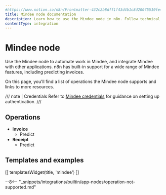 ```yaml
---
#https://www.notion.so/n8n/Frontmatter-432c2b8dff1f43d4b1c8d20075510fe4
title: Mindee node documentation
description: Learn how to use the Mindee node in n8n. Follow technical documentation to integrate Mindee node into your workflows.
contentType: integration
---
```


# Mindee node

Use the Mindee node to automate work in Mindee, and integrate Mindee with other applications. n8n has built-in support for a wide range of Mindee features, including predicting invoices. 

On this page, you'll find a list of operations the Mindee node supports and links to more resources.

/// note | Credentials
Refer to [Mindee credentials](/integrations/builtin/credentials/mindee/) for guidance on setting up authentication. 
///

## Operations

- **Invoice**
    - Predict
- **Receipt**
    - Predict

## Templates and examples

<!-- see https://www.notion.so/n8n/Pull-in-templates-for-the-integrations-pages-37c716837b804d30a33b47475f6e3780 -->
[[ templatesWidget(title, 'mindee') ]]

--8<-- "_snippets/integrations/builtin/app-nodes/operation-not-supported.md"

